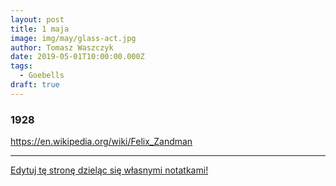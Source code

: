 ```yaml
---
layout: post
title: 1 maja
image: img/may/glass-act.jpg
author: Tomasz Waszczyk
date: 2019-05-01T10:00:00.000Z
tags:
  - Goebells
draft: true
---
```


### 1928

https://en.wikipedia.org/wiki/Felix_Zandman

---

<a href="https://github.com/TomaszWaszczyk/historia.waszczyk.com/edit/master/src/content/may-1.md" target="_blank">Edytuj tę stronę dzieląc się własnymi notatkami!</a>
